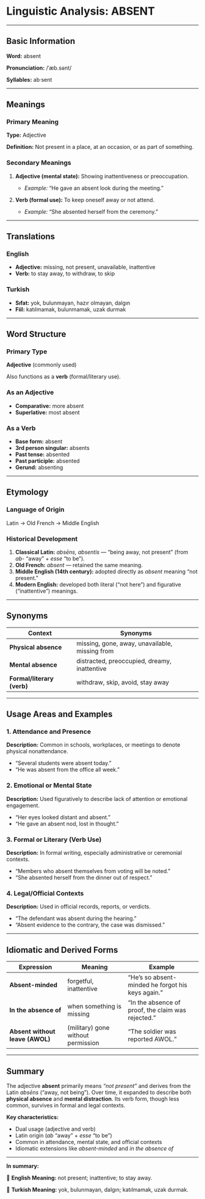 # Linguistic Analysis: ABSENT

---

## Basic Information

**Word:** absent

**Pronunciation:** /ˈæb.sənt/

**Syllables:** ab·sent

---

## Meanings

### Primary Meaning

**Type:** Adjective

**Definition:** Not present in a place, at an occasion, or as part of something.

### Secondary Meanings

1. **Adjective (mental state):** Showing inattentiveness or preoccupation.

   - _Example:_ “He gave an absent look during the meeting.”

2. **Verb (formal use):** To keep oneself away or not attend.

   - _Example:_ “She absented herself from the ceremony.”

---

## Translations

### English

- **Adjective:** missing, not present, unavailable, inattentive
- **Verb:** to stay away, to withdraw, to skip

### Turkish

- **Sıfat:** yok, bulunmayan, hazır olmayan, dalgın
- **Fiil:** katılmamak, bulunmamak, uzak durmak

---

## Word Structure

### Primary Type

**Adjective** (commonly used)

Also functions as a **verb** (formal/literary use).

### As an Adjective

- **Comparative:** more absent
- **Superlative:** most absent

### As a Verb

- **Base form:** absent
- **3rd person singular:** absents
- **Past tense:** absented
- **Past participle:** absented
- **Gerund:** absenting

---

## Etymology

### Language of Origin

Latin → Old French → Middle English

### Historical Development

1. **Classical Latin:** _absēns, absentis_ — “being away, not present” (from _ab-_ “away” + _esse_ “to be”).
2. **Old French:** _absent_ — retained the same meaning.
3. **Middle English (14th century):** adopted directly as _absent_ meaning “not present.”
4. **Modern English:** developed both literal (“not here”) and figurative (“inattentive”) meanings.

---

## Synonyms

| Context                    | Synonyms                                       |
| -------------------------- | ---------------------------------------------- |
| **Physical absence**       | missing, gone, away, unavailable, missing from |
| **Mental absence**         | distracted, preoccupied, dreamy, inattentive   |
| **Formal/literary (verb)** | withdraw, skip, avoid, stay away               |

---

## Usage Areas and Examples

### 1. **Attendance and Presence**

**Description:** Common in schools, workplaces, or meetings to denote physical nonattendance.

- “Several students were absent today.”
- “He was absent from the office all week.”

### 2. **Emotional or Mental State**

**Description:** Used figuratively to describe lack of attention or emotional engagement.

- “Her eyes looked distant and absent.”
- “He gave an absent nod, lost in thought.”

### 3. **Formal or Literary (Verb Use)**

**Description:** In formal writing, especially administrative or ceremonial contexts.

- “Members who absent themselves from voting will be noted.”
- “She absented herself from the dinner out of respect.”

### 4. **Legal/Official Contexts**

**Description:** Used in official records, reports, or verdicts.

- “The defendant was absent during the hearing.”
- “Absent evidence to the contrary, the case was dismissed.”

---

## Idiomatic and Derived Forms

| Expression                      | Meaning                            | Example                                            |
| ------------------------------- | ---------------------------------- | -------------------------------------------------- |
| **Absent-minded**               | forgetful, inattentive             | “He’s so absent-minded he forgot his keys again.”  |
| **In the absence of**           | when something is missing          | “In the absence of proof, the claim was rejected.” |
| **Absent without leave (AWOL)** | (military) gone without permission | “The soldier was reported AWOL.”                   |

---

## Summary

The adjective **absent** primarily means _“not present”_ and derives from the Latin _absēns_ (“away, not being”). Over time, it expanded to describe both **physical absence** and **mental distraction**. Its verb form, though less common, survives in formal and legal contexts.

**Key characteristics:**

- Dual usage (adjective and verb)
- Latin origin (_ab_ “away” + _esse_ “to be”)
- Common in attendance, mental state, and official contexts
- Idiomatic extensions like _absent-minded_ and _in the absence of_

---

**In summary:**

🔹 **English Meaning:** not present; inattentive; to stay away.

🔹 **Turkish Meaning:** yok, bulunmayan, dalgın; katılmamak, uzak durmak.
